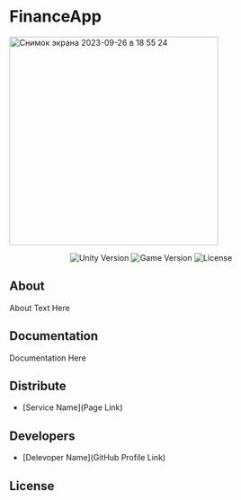 # FinanceApp
<img width="371" alt="Снимок экрана 2023-09-26 в 18 55 24" src="https://github.com/IlyaGoryaev/FinanceApp/assets/129415721/a6dcc014-7298-448c-81e1-3c4ced552e9b">
<p align="center">
   <img src="" alt="Unity Version">
   <img src="" alt="Game Version">
   <img src="" alt="License">
</p>

## About

About Text Here

## Documentation

Documentation Here

## Distribute

- [Service Name](Page Link)


## Developers

- [Delevoper Name](GitHub Profile Link)

## License
